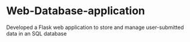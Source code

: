# Web-Database-application
Developed a Flask web application to store and manage user-submitted data in an SQL database
